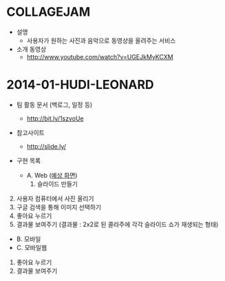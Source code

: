 COLLAGEJAM
=
- 설명
    - 사용자가 원하는 사진과 음악으로 동영상을 올려주는 서비스
- 소개 동영상
    - http://www.youtube.com/watch?v=UGEJkMyKCXM


2014-01-HUDI-LEONARD
=
- 팀 활동 문서 (백로그, 일정 등)
    - http://bit.ly/1szvoUe

- 참고사이트
   - http://slide.ly/

- 구현 목록<br>
   - A. Web ([예상 화면](https://docs.google.com/drawings/d/1asWoRDMTq6gljnyqBysSe4Vv3JNDYSrjA4-iJiI0DSQ/edit))<br>
     1) 슬라이드 만들기<br>
 2) 사용자 컴퓨터에서 사진 올리기<br>
 3) 구글 검색을 통해 이미지 선택하기<br>
 4) 좋아요 누르기<br>
 5) 결과물 보여주기 (결과물 : 2x2로 된 콜라주에 각각 슬라이드 쇼가 재생되는 형태)<br>

  - B. 모바일<br>
   - C. 모바일웹<br>
 1) 좋아요 누르기<br>
 2) 결과물 보여주기<br>
